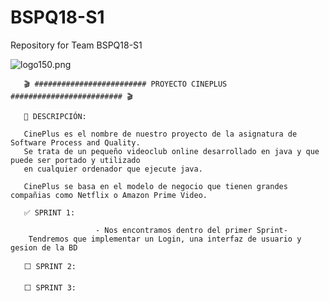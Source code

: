 # BSPQ18-S1
Repository for Team BSPQ18-S1


![logo150.png](https://s26.postimg.cc/eiqjhu0pl/logo150.png)


       🎬 ######################### PROYECTO CINEPLUS ######################### 🎬
       
       🔰 DESCRIPCIÓN:
       
       CinePlus es el nombre de nuestro proyecto de la asignatura de Software Process and Quality. 
       Se trata de un pequeño videoclub online desarrollado en java y que puede ser portado y utilizado 
       en cualquier ordenador que ejecute java. 
       
       CinePlus se basa en el modelo de negocio que tienen grandes compañias como Netflix o Amazon Prime Video.
       
       ✅ SPRINT 1:
        
                       - Nos encontramos dentro del primer Sprint-
        Tendremos que implementar un Login, una interfaz de usuario y gesion de la BD
        
       ⬜ SPRINT 2:
       
       ⬜ SPRINT 3:
